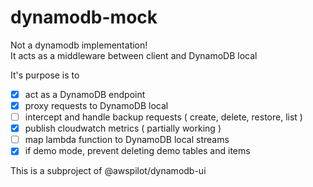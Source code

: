 # dynamodb-mock

Not a dynamodb implementation!  
It acts as a middleware between client and DynamoDB local  

It's purpose is to

 - [x] act as a DynamoDB endpoint
 - [x] proxy requests to DynamoDB local
 - [ ] intercept and handle backup requests ( create, delete, restore, list )
 - [x] publish cloudwatch metrics ( partially working )
 - [ ] map lambda function to DynamoDB local streams 
 - [x] if demo mode, prevent deleting demo tables and items

This is a subproject of @awspilot/dynamodb-ui
